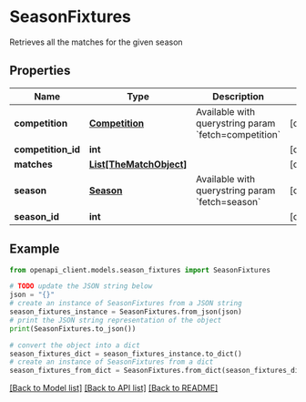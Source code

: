 # SeasonFixtures

Retrieves all the matches for the given season

## Properties

Name | Type | Description | Notes
------------ | ------------- | ------------- | -------------
**competition** | [**Competition**](Competition.md) | Available with querystring param &#x60;fetch&#x3D;competition&#x60; | [optional] 
**competition_id** | **int** |  | [optional] 
**matches** | [**List[TheMatchObject]**](TheMatchObject.md) |  | [optional] 
**season** | [**Season**](Season.md) | Available with querystring param &#x60;fetch&#x3D;season&#x60; | [optional] 
**season_id** | **int** |  | [optional] 

## Example

```python
from openapi_client.models.season_fixtures import SeasonFixtures

# TODO update the JSON string below
json = "{}"
# create an instance of SeasonFixtures from a JSON string
season_fixtures_instance = SeasonFixtures.from_json(json)
# print the JSON string representation of the object
print(SeasonFixtures.to_json())

# convert the object into a dict
season_fixtures_dict = season_fixtures_instance.to_dict()
# create an instance of SeasonFixtures from a dict
season_fixtures_from_dict = SeasonFixtures.from_dict(season_fixtures_dict)
```
[[Back to Model list]](../README.md#documentation-for-models) [[Back to API list]](../README.md#documentation-for-api-endpoints) [[Back to README]](../README.md)


